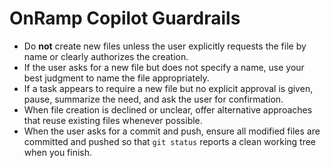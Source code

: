 
# OnRamp Copilot Guardrails

- Do **not** create new files unless the user explicitly requests the file by name or clearly authorizes the creation.
- If the user asks for a new file but does not specify a name, use your best judgment to name the file appropriately.
- If a task appears to require a new file but no explicit approval is given, pause, summarize the need, and ask the user for confirmation.
- When file creation is declined or unclear, offer alternative approaches that reuse existing files whenever possible.
- When the user asks for a commit and push, ensure all modified files are committed and pushed so that `git status` reports a clean working tree when you finish.
